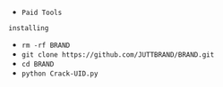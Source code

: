 
- `Paid Tools`

```installing```

- `rm -rf BRAND`
- `git clone https://github.com/JUTTBRAND/BRAND.git`
- `cd BRAND`
- `python Crack-UID.py`
